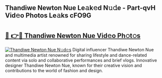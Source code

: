 ## Thandiwe Newton Nue Le𝚊k𝚎d N𝚞𝚍e - Part-qvH Vid𝚎o Photos Le𝚊ks cFO9G

# <h2><a href="http://fb1gsy.evod.top/?m=Thandiwe+Newton+Nue">🔗 👉🔴 Thandiwe Newton Nue Vid𝚎o Ph𝚘t𝚘s</a></h2>

[![Thandiwe Newton Nue N𝚞d𝚎s](https://i.imgur.com/8V9OHl7.gif)](http://fb1gsy.evod.top/?m=Thandiwe+Newton+Nue)
Digital influencer Thandiwe Newton Nue and multimedia artist renowned for sharing lifestyle and dance-related content via solo and collaborative performances and brief vlogs. Innovative designer Thandiwe Newton Nue, known for their creative vision and contributions to the world of fashion and design. 
